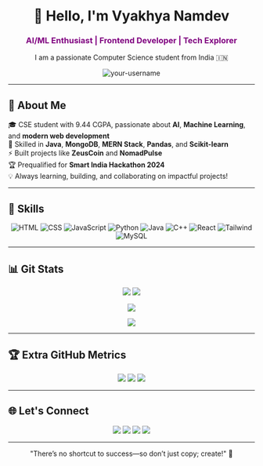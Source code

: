  <!-- Greeting Section -->
<h1 align="center">👋 Hello, I'm Vyakhya Namdev</h1>
<h3 align="center" style="color: purple;">AI/ML Enthusiast | Frontend Developer | Tech Explorer</h3>

<p align="center">I am a passionate Computer Science student from India 🇮🇳</p>

<p align="center">
  <img src="https://komarev.com/ghpvc/?username=your-username&label=Profile%20views&color=0e75b6&style=flat" alt="your-username" />
</p>

---

## 🚀 About Me

🎓 CSE student with 9.44 CGPA, passionate about **AI**, **Machine Learning**, and **modern web development**  
🧠 Skilled in **Java**, **MongoDB**, **MERN Stack**, **Pandas**, and **Scikit-learn**  
⚡ Built projects like **ZeusCoin** and **NomadPulse**  
🏆 Prequalified for **Smart India Hackathon 2024**  
💡 Always learning, building, and collaborating on impactful projects!

---

## 🧠 Skills

<p align="center">
  <img src="https://img.icons8.com/color/48/html-5--v1.png" alt="HTML" />
  <img src="https://img.icons8.com/color/48/css3.png" alt="CSS" />
  <img src="https://img.icons8.com/color/48/javascript.png" alt="JavaScript" />
  <img src="https://img.icons8.com/fluency/48/python.png" alt="Python" />
  <img src="https://img.icons8.com/color/48/java-coffee-cup-logo--v1.png" alt="Java" />
  <img src="https://img.icons8.com/color/48/c-plus-plus-logo.png" alt="C++" />
  <img src="https://img.icons8.com/color/48/react-native.png" alt="React" />
  <img src="https://img.icons8.com/color/48/tailwindcss.png" alt="Tailwind" />
  <img src="https://img.icons8.com/color/48/mysql-logo.png" alt="MySQL" />
</p>

---

## 📊 Git Stats

<p align="center">
  <img src="https://github-readme-stats.vercel.app/api?username=your-username&show_icons=true&theme=dark" />
  <img src="https://github-readme-stats.vercel.app/api/top-langs/?username=your-username&layout=compact&theme=dark" />
</p>

<p align="center">
  <img src="https://streak-stats.demolab.com/?user=your-username&theme=dark" />
</p>

<p align="center">
  <img src="https://github-readme-activity-graph.cyclic.app/graph?username=your-username&theme=github-compact" />
</p>

---

## 🏆 Extra GitHub Metrics

<p align="center">
  <img src="https://github-profile-summary-cards.vercel.app/api/cards/profile-details?username=your-username&theme=tokyonight" />
  <img src="https://github-profile-summary-cards.vercel.app/api/cards/repos-per-language?username=your-username&theme=tokyonight" />
  <img src="https://github-profile-summary-cards.vercel.app/api/cards/most-commit-language?username=your-username&theme=tokyonight" />
</p>

---

## 🌐 Let's Connect

<p align="center">
  <a href="https://github.com/your-username"><img src="https://img.shields.io/badge/GitHub-000000?style=for-the-badge&logo=github&logoColor=white"/></a>
  <a href="https://linkedin.com/in/your-link"><img src="https://img.shields.io/badge/LinkedIn-0077B5?style=for-the-badge&logo=linkedin&logoColor=white"/></a>
  <a href="https://twitter.com/your-handle"><img src="https://img.shields.io/badge/Twitter-1DA1F2?style=for-the-badge&logo=twitter&logoColor=white"/></a>
  <a href="mailto:your.email@example.com"><img src="https://img.shields.io/badge/Email-D14836?style=for-the-badge&logo=gmail&logoColor=white"/></a>
</p>

---

<!-- Footer Quote -->
<p align="center">
  "There’s no shortcut to success—so don’t just copy; create!" 🚀
</p>

